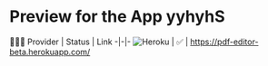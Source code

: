 # Preview for the App yyhyhS
📱🚀🥳
Provider | Status | Link
-|-|-
![Heroku](https://img.shields.io/badge/heroku-%23430098.svg?style=for-the-badge&logo=heroku&logoColor=white) | ✅ | https://pdf-editor-beta.herokuapp.com/